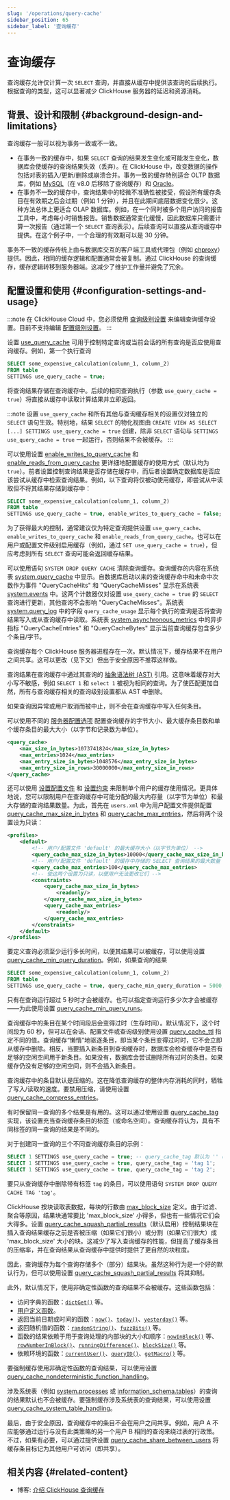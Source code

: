 ```yaml
---
slug: '/operations/query-cache'
sidebar_position: 65
sidebar_label: '查询缓存'
---
```



# 查询缓存

查询缓存允许仅计算一次 `SELECT` 查询，并直接从缓存中提供该查询的后续执行。根据查询的类型，这可以显著减少 ClickHouse 服务器的延迟和资源消耗。

## 背景、设计和限制 {#background-design-and-limitations}

查询缓存一般可以视为事务一致或不一致。

- 在事务一致的缓存中，如果 `SELECT` 查询的结果发生变化或可能发生变化，数据库会使缓存的查询结果失效（丢弃）。在 ClickHouse 中，改变数据的操作包括对表的插入/更新/删除或崩溃合并。事务一致的缓存特别适合 OLTP 数据库，例如 [MySQL](https://dev.mysql.com/doc/refman/5.6/en/query-cache.html)（在 v8.0 后移除了查询缓存）和 [Oracle](https://docs.oracle.com/database/121/TGDBA/tune_result_cache.htm)。
- 在事务不一致的缓存中，查询结果中的轻微不准确性被接受，假设所有缓存条目在有效期之后会过期（例如 1 分钟），并且在此期间底层数据变化很少。这种方法总体上更适合 OLAP 数据库。例如，在一个同时被多个用户访问的报告工具中，考虑每小时销售报告。销售数据通常变化缓慢，因此数据库只需要计算一次报告（通过第一个 `SELECT` 查询表示）。后续查询可以直接从查询缓存中提供。在这个例子中，一个合理的有效期可以是 30 分钟。

事务不一致的缓存传统上由与数据库交互的客户端工具或代理包（例如 [chproxy](https://www.chproxy.org/configuration/caching/)）提供。因此，相同的缓存逻辑和配置通常会被复制。通过 ClickHouse 的查询缓存，缓存逻辑转移到服务器端。这减少了维护工作量并避免了冗余。

## 配置设置和使用 {#configuration-settings-and-usage}

:::note
在 ClickHouse Cloud 中，您必须使用 [查询级别设置](/operations/settings/query-level) 来编辑查询缓存设置。目前不支持编辑 [配置级别设置](/operations/configuration-files)。
:::

设置 [use_query_cache](/operations/settings/settings#use_query_cache) 可用于控制特定查询或当前会话的所有查询是否应使用查询缓存。例如，第一个执行查询

```sql
SELECT some_expensive_calculation(column_1, column_2)
FROM table
SETTINGS use_query_cache = true;
```

将查询结果存储在查询缓存中。后续的相同查询执行（参数 `use_query_cache = true`）将直接从缓存中读取计算结果并立即返回。

:::note
设置 `use_query_cache` 和所有其他与查询缓存相关的设置仅对独立的 `SELECT` 语句生效。特别地，结果 `SELECT` 的物化视图由 `CREATE VIEW AS SELECT [...] SETTINGS use_query_cache = true` 创建，除非 `SELECT` 语句与 `SETTINGS use_query_cache = true` 一起运行，否则结果不会被缓存。
:::

可以使用设置 [enable_writes_to_query_cache](/operations/settings/settings#enable_writes_to_query_cache) 和 [enable_reads_from_query_cache](/operations/settings/settings#enable_reads_from_query_cache) 更详细地配置缓存的使用方式（默认均为 `true`）。前者设置控制查询结果是否存储在缓存中，而后者设置确定数据库是否应该尝试从缓存中检索查询结果。例如，以下查询将仅被动使用缓存，即尝试从中读取但不将其结果存储到缓存中：

```sql
SELECT some_expensive_calculation(column_1, column_2)
FROM table
SETTINGS use_query_cache = true, enable_writes_to_query_cache = false;
```

为了获得最大的控制，通常建议仅为特定查询提供设置 `use_query_cache`、`enable_writes_to_query_cache` 和 `enable_reads_from_query_cache`。也可以在用户或配置文件级别启用缓存（例如，通过 `SET use_query_cache = true`），但应考虑到所有 `SELECT` 查询可能会返回缓存结果。

可以使用语句 `SYSTEM DROP QUERY CACHE` 清除查询缓存。查询缓存的内容在系统表 [system.query_cache](system-tables/query_cache.md) 中显示。自数据库启动以来的查询缓存命中和未命中次数作为事件 "QueryCacheHits" 和 "QueryCacheMisses" 显示在系统表 [system.events](system-tables/events.md) 中。这两个计数器仅对设置 `use_query_cache = true` 的 `SELECT` 查询进行更新，其他查询不会影响 "QueryCacheMisses"。系统表 [system.query_log](system-tables/query_log.md) 中的字段 `query_cache_usage` 显示每个执行的查询是否将查询结果写入或从查询缓存中读取。系统表 [system.asynchronous_metrics](system-tables/asynchronous_metrics.md) 中的异步指标 "QueryCacheEntries" 和 "QueryCacheBytes" 显示当前查询缓存包含多少个条目/字节。

查询缓存每个 ClickHouse 服务器进程存在一次。默认情况下，缓存结果不在用户之间共享。这可以更改（见下文）但出于安全原因不推荐这样做。

查询结果在查询缓存中通过其查询的 [抽象语法树 (AST)](https://en.wikipedia.org/wiki/Abstract_syntax_tree) 引用。这意味着缓存对大小写不敏感，例如 `SELECT 1` 和 `select 1` 被视为相同的查询。为了使匹配更加自然，所有与查询缓存相关的查询级别设置都从 AST 中删除。

如果查询因异常或用户取消而被中止，则不会在查询缓存中写入任何条目。

可以使用不同的 [服务器配置选项](/operations/server-configuration-parameters/settings#query_cache) 配置查询缓存的字节大小、最大缓存条目数和单个缓存条目的最大大小（以字节和记录数为单位）。

```xml
<query_cache>
    <max_size_in_bytes>1073741824</max_size_in_bytes>
    <max_entries>1024</max_entries>
    <max_entry_size_in_bytes>1048576</max_entry_size_in_bytes>
    <max_entry_size_in_rows>30000000</max_entry_size_in_rows>
</query_cache>
```

还可以使用 [设置配置文件](settings/settings-profiles.md) 和 [设置约束](settings/constraints-on-settings.md) 来限制单个用户的缓存使用情况。更具体地说，您可以限制用户在查询缓存中可能分配的最大内存量（以字节为单位）和最大存储的查询结果数量。为此，首先在 `users.xml` 中为用户配置文件提供配置 [query_cache_max_size_in_bytes](/operations/settings/settings#query_cache_max_size_in_bytes) 和 [query_cache_max_entries](/operations/settings/settings#query_cache_max_entries)，然后将两个设置设为只读：

``` xml
<profiles>
    <default>
        <!-- 用户/配置文件 'default' 的最大缓存大小（以字节为单位） -->
        <query_cache_max_size_in_bytes>10000</query_cache_max_size_in_bytes>
        <!-- 用户/配置文件 'default' 的缓存中存储的 SELECT 查询结果的最大数量 -->
        <query_cache_max_entries>100</query_cache_max_entries>
        <!-- 使这两个设置为只读，以便用户无法更改它们 -->
        <constraints>
            <query_cache_max_size_in_bytes>
                <readonly/>
            </query_cache_max_size_in_bytes>
            <query_cache_max_entries>
                <readonly/>
            </query_cache_max_entries>
        </constraints>
    </default>
</profiles>
```

要定义查询必须至少运行多长时间，以便其结果可以被缓存，可以使用设置 [query_cache_min_query_duration](/operations/settings/settings#query_cache_min_query_duration)。例如，如果查询的结果

``` sql
SELECT some_expensive_calculation(column_1, column_2)
FROM table
SETTINGS use_query_cache = true, query_cache_min_query_duration = 5000;
```

只有在查询运行超过 5 秒时才会被缓存。也可以指定查询运行多少次才会被缓存——为此使用设置 [query_cache_min_query_runs](/operations/settings/settings#query_cache_min_query_runs)。

查询缓存中的条目在某个时间段后会变得过时（生存时间）。默认情况下，这个时间段为 60 秒，但可以在会话、配置文件或查询级别使用设置 [query_cache_ttl](/operations/settings/settings#query_cache_ttl) 指定不同的值。查询缓存“懒惰”地驱逐条目，即当某个条目变得过时时，它不会立即从缓存中删除。相反，当要插入新条目到查询缓存时，数据库会检查缓存中是否有足够的空闲空间用于新条目。如果没有，数据库会尝试删除所有过时的条目。如果缓存仍没有足够的空闲空间，则不会插入新条目。

查询缓存中的条目默认是压缩的。这在降低查询缓存的整体内存消耗的同时，牺牲了写入/读取的速度。要禁用压缩，请使用设置 [query_cache_compress_entries](/operations/settings/settings#query_cache_compress_entries)。

有时保留同一查询的多个结果是有用的。这可以通过使用设置 [query_cache_tag](/operations/settings/settings#query_cache_tag) 实现，该设置充当查询缓存条目的标签（或命名空间）。查询缓存将认为，具有不同标签的同一查询的结果是不同的。

对于创建同一查询的三个不同查询缓存条目的示例：

```sql
SELECT 1 SETTINGS use_query_cache = true; -- query_cache_tag 默认为 ''（空字符串）
SELECT 1 SETTINGS use_query_cache = true, query_cache_tag = 'tag 1';
SELECT 1 SETTINGS use_query_cache = true, query_cache_tag = 'tag 2';
```

要只从查询缓存中删除带有标签 `tag` 的条目，可以使用语句 `SYSTEM DROP QUERY CACHE TAG 'tag'`。

ClickHouse 按块读取表数据，每块的行数由 [max_block_size](/operations/settings/settings#max_block_size) 定义。由于过滤、聚合等原因，结果块通常要比 'max_block_size' 小得多，但也有一些情况它们会大得多。设置 [query_cache_squash_partial_results](/operations/settings/settings#query_cache_squash_partial_results)（默认启用）控制结果块在插入查询结果缓存之前是否被压缩（如果它们很小）或分割（如果它们很大）成 'max_block_size' 大小的块。这减少了写入查询缓存的性能，但提高了缓存条目的压缩率，并在查询结果从查询缓存中提供时提供了更自然的块粒度。

因此，查询缓存为每个查询存储多个（部分）结果块。虽然这种行为是一个好的默认行为，但可以使用设置 [query_cache_squash_partial_results](/operations/settings/settings#query_cache_squash_partial_results) 将其抑制。

此外，默认情况下，使用非确定性函数的查询结果不会被缓存。这些函数包括：
- 访问字典的函数：[`dictGet()`](/sql-reference/functions/ext-dict-functions#dictget-dictgetordefault-dictgetornull) 等。
- [用户定义函数](../sql-reference/statements/create/function.md)。
- 返回当前日期或时间的函数：[`now()`](../sql-reference/functions/date-time-functions.md#now)、[`today()`](../sql-reference/functions/date-time-functions.md#today)、[`yesterday()`](../sql-reference/functions/date-time-functions.md#yesterday) 等。
- 返回随机值的函数：[`randomString()`](../sql-reference/functions/random-functions.md#randomString)、[`fuzzBits()`](../sql-reference/functions/random-functions.md#fuzzBits) 等。
- 函数的结果依赖于用于查询处理的内部块的大小和顺序：[`nowInBlock()`](../sql-reference/functions/date-time-functions.md#nowInBlock) 等、[`rowNumberInBlock()`](../sql-reference/functions/other-functions.md#rowNumberInBlock)、[`runningDifference()`](../sql-reference/functions/other-functions.md#runningDifference)、[`blockSize()`](../sql-reference/functions/other-functions.md#blockSize) 等。
- 依赖环境的函数：[`currentUser()`](../sql-reference/functions/other-functions.md#currentUser)、[`queryID()`](/sql-reference/functions/other-functions#queryid)、[`getMacro()`](../sql-reference/functions/other-functions.md#getMacro) 等。

要强制缓存使用非确定性函数的查询结果，可以使用设置 [query_cache_nondeterministic_function_handling](/operations/settings/settings#query_cache_nondeterministic_function_handling)。

涉及系统表（例如 [system.processes](system-tables/processes.md) 或 [information_schema.tables](system-tables/information_schema.md)）的查询的结果默认也不会被缓存。要强制缓存涉及系统表的查询结果，可以使用设置 [query_cache_system_table_handling](/operations/settings/settings#query_cache_system_table_handling)。

最后，由于安全原因，查询缓存中的条目不会在用户之间共享。例如，用户 A 不应能够通过运行与没有此类策略的另一个用户 B 相同的查询来绕过表的行政策。不过，如果有必要，可以通过提供设置 [query_cache_share_between_users](/operations/settings/settings#query_cache_share_between_users) 将缓存条目标记为其他用户可访问（即共享）。

## 相关内容 {#related-content}

- 博客: [介绍 ClickHouse 查询缓存](https://clickhouse.com/blog/introduction-to-the-clickhouse-query-cache-and-design)
